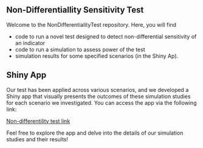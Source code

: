 ## Non-Differentiallity Sensitivity Test

Welcome to the NonDifferentialityTest repository. Here, you will find

* code to run a novel test designed to detect non-differential sensitivity of an indicator
* code to run a simulation to assess power of the test
* simulation results for some specified scenarios (in the Shiny Ap).

## Shiny App

Our test has been applied across various scenarios, and we developed a Shiny app that visually presents the outcomes of these simulation studies for each scenario we investigated. You can access the app via the following link: 

[Non-differentility test link](https://giorgiolimoncella.shinyapps.io/NonDifferentialityTest/)

Feel free to explore the app and delve into the details of our simulation studies and their results!
